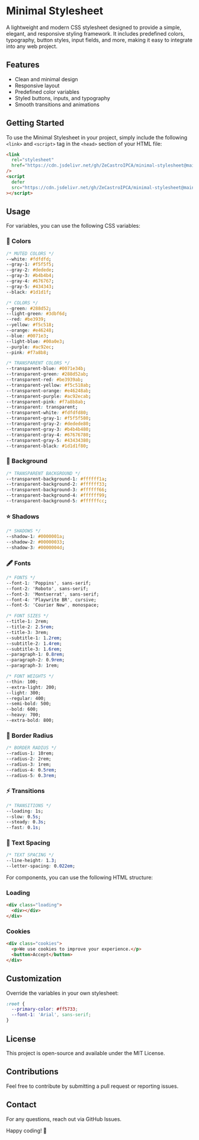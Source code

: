 # Minimal Stylesheet

A lightweight and modern CSS stylesheet designed to provide a simple, elegant, and responsive styling framework. It includes predefined colors, typography, button styles, input fields, and more, making it easy to integrate into any web project.

## Features

- Clean and minimal design
- Responsive layout
- Predefined color variables
- Styled buttons, inputs, and typography
- Smooth transitions and animations

## Getting Started

To use the Minimal Stylesheet in your project, simply include the following `<link>` and `<script>` tag in the `<head>` section of your HTML file:

```html
<link
  rel="stylesheet"
  href="https://cdn.jsdelivr.net/gh/ZeCastroIPCA/minimal-stylesheet@main/defaults.css"
/>
<script
  defer
  src="https://cdn.jsdelivr.net/gh/ZeCastroIPCA/minimal-stylesheet@main/helper.js"
></script>
```

## Usage

For variables, you can use the following CSS variables:

### 🎨 Colors

```css
/* MUTED COLORS */
--white: #fdfdfd;
--gray-1: #f5f5f5;
--gray-2: #dedede;
--gray-3: #b4b4b4;
--gray-4: #676767;
--gray-5: #434343;
--black: #1d1d1f;

/* COLORS */
--green: #288d52;
--light-green: #3dbf6d;
--red: #be3939;
--yellow: #f5c518;
--orange: #e46248;
--blue: #0071e3;
--light-blue: #00a0e3;
--purple: #ac92ec;
--pink: #f7a8b8;

/* TRANSPARENT COLORS */
--transparent-blue: #0071e34b;
--transparent-green: #288d52ab;
--transparent-red: #be3939ab;
--transparent-yellow: #f5c518ab;
--transparent-orange: #e46248ab;
--transparent-purple: #ac92ecab;
--transparent-pink: #f7a8b8ab;
--transparent: transparent;
--transparent-white: #fdfdfd80;
--transparent-gray-1: #f5f5f580;
--transparent-gray-2: #dedede80;
--transparent-gray-3: #b4b4b480;
--transparent-gray-4: #67676780;
--transparent-gray-5: #43434380;
--transparent-black: #1d1d1f80;
```

### 🧱 Background

```css
/* TRANSPARENT BACKGROUND */
--transparent-background-1: #ffffff1a;
--transparent-background-2: #ffffff33;
--transparent-background-3: #ffffff66;
--transparent-background-4: #ffffff99;
--transparent-background-5: #ffffffcc;
```

### ⭐️ Shadows

```css
/* SHADOWS */
--shadow-1: #0000001a;
--shadow-2: #00000033;
--shadow-3: #0000004d;
```

### 🖋 Fonts

```css
/* FONTS */
--font-1: 'Poppins', sans-serif;
--font-2: 'Roboto', sans-serif;
--font-3: 'Montserrat', sans-serif;
--font-4: 'Playwrite BR', cursive;
--font-5: 'Courier New', monospace;

/* FONT SIZES */
--title-1: 2rem;
--title-2: 2.5rem;
--title-3: 3rem;
--subtitle-1: 1.2rem;
--subtitle-2: 1.4rem;
--subtitle-3: 1.6rem;
--paragraph-1: 0.8rem;
--paragraph-2: 0.9rem;
--paragraph-3: 1rem;

/* FONT WEIGHTS */
--thin: 100;
--extra-light: 200;
--light: 300;
--regular: 400;
--semi-bold: 500;
--bold: 600;
--heavy: 700;
--extra-bold: 800;
```

### 🔲 Border Radius

```css
/* BORDER RADIUS */
--radius-1: 10rem;
--radius-2: 2rem;
--radius-3: 1rem;
--radius-4: 0.5rem;
--radius-5: 0.3rem;
```

### ⚡ Transitions

```css
/* TRANSITIONS */
--loading: 1s;
--slow: 0.5s;
--steady: 0.3s;
--fast: 0.1s;
```

### 📏 Text Spacing

```css
/* TEXT SPACING */
--line-height: 1.3;
--letter-spacing: 0.022em;
```

For components, you can use the following HTML structure:

### Loading

```html
<div class="loading">
  <div></div>
</div>
```

### Cookies

```html
<div class="cookies">
  <p>We use cookies to improve your experience.</p>
  <button>Accept</button>
</div>
```

## Customization

Override the variables in your own stylesheet:

```css
:root {
  --primary-color: #ff5733;
  --font-1: 'Arial', sans-serif;
}
```

## License

This project is open-source and available under the MIT License.

## Contributions

Feel free to contribute by submitting a pull request or reporting issues.

## Contact

For any questions, reach out via GitHub Issues.

Happy coding! 🚀
